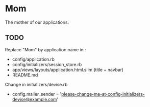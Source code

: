 # Mom

The mother of our applications.

## TODO

Replace "Mom" by application name in :

- config/application.rb
- config/initializers/session_store.rb
- app/views/layouts/application.html.slim (title + navbar)
- README.md

Change in initializers/devise.rb
- config.mailer_sender = 'please-change-me-at-config-initializers-devise@example.com'
